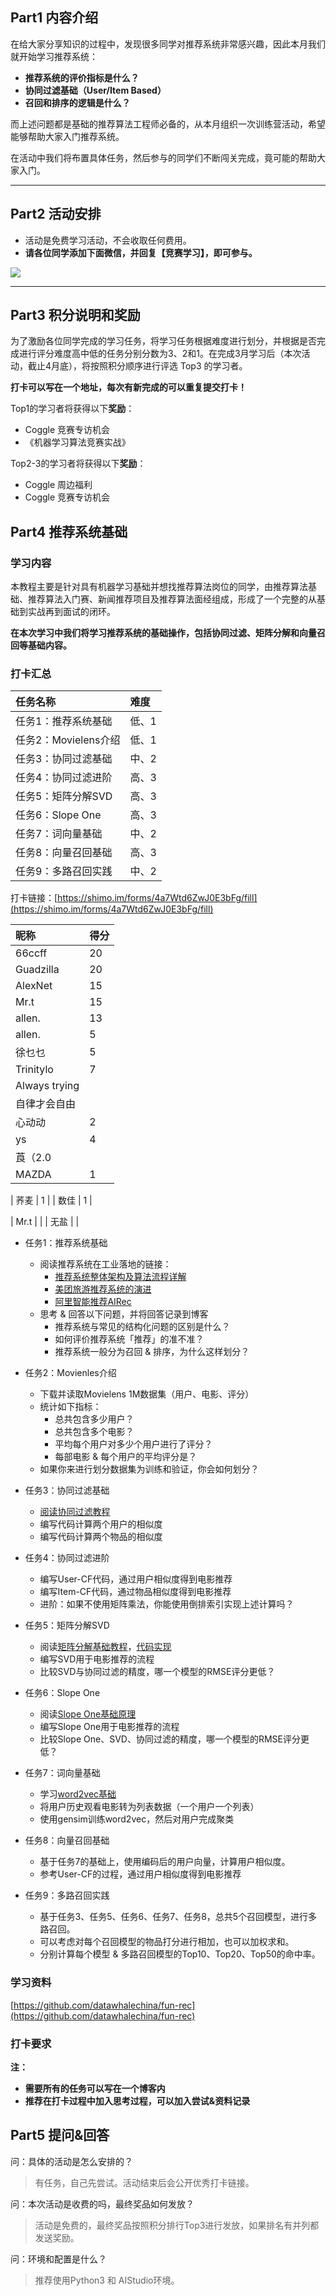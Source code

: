 <!-- Coggle 30 Days of ML（22年4月） -->
<!-- 30天入门数据竞赛 -->
<!-- 2022-04-01 -->
<!-- <a target="_blank" href="https://www.zhihu.com/people/ashui233/">阿水</a>, <a target="_blank" href="https://www.zhihu.com/people/wang-he-13-93">鱼遇雨欲语与余</a>-->
<!-- <a href="https://coggle.club/blog/30days-of-ml-202201">学习资料</a>##<a href="https://shimo.im/forms/vZyk3Pvmc7kvAskG/fill">打卡链接</a> -->


## Part1 内容介绍

在给大家分享知识的过程中，发现很多同学对推荐系统非常感兴趣，因此本月我们就开始学习推荐系统：

* **推荐系统的评价指标是什么？**
* **协同过滤基础（User/Item Based）**
* **召回和排序的逻辑是什么？**


而上述问题都是基础的推荐算法工程师必备的，从本月组织一次训练营活动，希望能够帮助大家入门推荐系统。

在活动中我们将布置具体任务，然后参与的同学们不断闯关完成，竟可能的帮助大家入门。


---


## Part2 活动安排

* 活动是免费学习活动，不会收取任何费用。
* **请各位同学添加下面微信，并回复【竞赛学习】，即可参与。**

![](https://cdn.coggle.club/coggle666_qrcode.png)

---

## Part3 积分说明和奖励

为了激励各位同学完成的学习任务，将学习任务根据难度进行划分，并根据是否完成进行评分难度高中低的任务分别分数为3、2和1。在完成3月学习后（本次活动，截止4月底），将按照积分顺序进行评选 Top3 的学习者。

**打卡可以写在一个地址，每次有新完成的可以重复提交打卡！**

Top1的学习者将获得以下**奖励**：
* Coggle 竞赛专访机会
* 《机器学习算法竞赛实战》


Top2-3的学习者将获得以下**奖励**：
* Coggle 周边福利
* Coggle 竞赛专访机会


## Part4 推荐系统基础

### 学习内容

本教程主要是针对具有机器学习基础并想找推荐算法岗位的同学，由推荐算法基础、推荐算法入门赛、新闻推荐项目及推荐算法面经组成，形成了一个完整的从基础到实战再到面试的闭环。

**在本次学习中我们将学习推荐系统的基础操作，包括协同过滤、矩阵分解和向量召回等基础内容。**

### 打卡汇总

| 任务名称                       | 难度  |
| :----------------------------- | :---- |
| 任务1：推荐系统基础         | 低、1 |
| 任务2：Movielens介绍      | 低、1 |
| 任务3：协同过滤基础             | 中、2 |
| 任务4：协同过滤进阶       | 高、3 |
| 任务5：矩阵分解SVD              | 高、3 |
| 任务6：Slope One      | 高、3 |
| 任务7：词向量基础         | 中、2 |
| 任务8：向量召回基础    | 高、3 |
| 任务9：多路召回实践 | 中、2 |


打卡链接：[https://shimo.im/forms/4a7Wtd6ZwJ0E3bFg/fill](https://shimo.im/forms/4a7Wtd6ZwJ0E3bFg/fill)


| 昵称                       | 得分  |
| :----------------------------- | :---- |
| 66ccff | 20 |
| Guadzilla | 20 | 
| AlexNet  | 15 |
| Mr.t | 15 | 
| allen. | 13 |
| allen. | 5 |
| 徐乜乜 | 5 |
| Trinitylo | 7 |
| Always trying|  | 
| 自律才会自由 |  |
| 心动动 | 2 |
| ys | 4 |
| 莨（2.0 |  | 
| MAZDA | 1 |

| 荞麦 | 1 |
| 数佳 | 1 |

| Mr.t |  |
| 无盐 |  |


- 任务1：推荐系统基础
    - 阅读推荐系统在工业落地的链接：
        - [推荐系统整体架构及算法流程详解](https://mp.weixin.qq.com/s/WXcfdzz7vts9UYBVxWs3AA)
        - [美团旅游推荐系统的演进](https://tech.meituan.com/2017/03/24/travel-recsys.html)
        - [阿里智能推荐AIRec](https://www.alibabacloud.com/zh/product/airec)
    - 思考 & 回答以下问题，并将回答记录到博客
        - 推荐系统与常见的结构化问题的区别是什么？
        - 如何评价推荐系统「推荐」的准不准？
        - 推荐系统一般分为召回 & 排序，为什么这样划分？


- 任务2：Movienles介绍
    - 下载并读取Movielens 1M数据集（用户、电影、评分）
    - 统计如下指标：
        - 总共包含多少用户？
        - 总共包含多个电影？
        - 平均每个用户对多少个用户进行了评分？
        - 每部电影 & 每个用户的平均评分是？
    - 如果你来进行划分数据集为训练和验证，你会如何划分？


- 任务3：协同过滤基础
    - [阅读协同过滤教程](https://github.com/datawhalechina/fun-rec/blob/master/docs/%E7%AC%AC%E4%B8%80%E7%AB%A0%20%E6%8E%A8%E8%8D%90%E7%B3%BB%E7%BB%9F%E5%9F%BA%E7%A1%80/1.1%20%E5%9F%BA%E7%A1%80%E6%8E%A8%E8%8D%90%E7%AE%97%E6%B3%95/1.1.2%20%E5%8D%8F%E5%90%8C%E8%BF%87%E6%BB%A4.md)
    - 编写代码计算两个用户的相似度
    - 编写代码计算两个物品的相似度
    
- 任务4：协同过滤进阶
    - 编写User-CF代码，通过用户相似度得到电影推荐
    - 编写Item-CF代码，通过物品相似度得到电影推荐
    - 进阶：如果不使用矩阵乘法，你能使用倒排索引实现上述计算吗？

- 任务5：矩阵分解SVD
    - 阅读[矩阵分解基础教程](https://github.com/datawhalechina/fun-rec/blob/master/docs/%E7%AC%AC%E4%B8%80%E7%AB%A0%20%E6%8E%A8%E8%8D%90%E7%B3%BB%E7%BB%9F%E5%9F%BA%E7%A1%80/1.1%20%E5%9F%BA%E7%A1%80%E6%8E%A8%E8%8D%90%E7%AE%97%E6%B3%95/1.1.2%20%E5%8D%8F%E5%90%8C%E8%BF%87%E6%BB%A4.md)，[代码实现](https://alyssaq.github.io/2015/20150426-simple-movie-recommender-using-svd/)
    - 编写SVD用于电影推荐的流程
    - 比较SVD与协同过滤的精度，哪一个模型的RMSE评分更低？


- 任务6：Slope One
    - 阅读[Slope One基础原理](https://blog.csdn.net/xidianliutingting/article/details/51916578)
    - 编写Slope One用于电影推荐的流程
    - 比较Slope One、SVD、协同过滤的精度，哪一个模型的RMSE评分更低？

- 任务7：词向量基础
    - 学习[word2vec基础](https://cloud.tencent.com/developer/article/1486055)
    - 将用户历史观看电影转为列表数据（一个用户一个列表）
    - 使用gensim训练word2vec，然后对用户完成聚类

- 任务8：向量召回基础
    - 基于任务7的基础上，使用编码后的用户向量，计算用户相似度。
    - 参考User-CF的过程，通过用户相似度得到电影推荐

- 任务9：多路召回实践
    - 基于任务3、任务5、任务6、任务7、任务8，总共5个召回模型，进行多路召回。
    - 可以考虑对每个召回模型的物品打分进行相加，也可以加权求和。
    - 分别计算每个模型 & 多路召回模型的Top10、Top20、Top50的命中率。


### 学习资料

[https://github.com/datawhalechina/fun-rec](https://github.com/datawhalechina/fun-rec)

### 打卡要求

**注：**

* **需要所有的任务可以写在一个博客内**
* **推荐在打卡过程中加入思考过程，可以加入尝试&资料记录**


## Part5 提问&回答

问：具体的活动是怎么安排的？

>有任务，自己先尝试。活动结束后会公开优秀打卡链接。

问：本次活动是收费的吗，最终奖品如何发放？

>活动是免费的，最终奖品按照积分排行Top3进行发放，如果排名有并列都发送奖励。

问：环境和配置是什么？

> 推荐使用Python3 和 AIStudio环境。